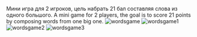 Мини игра для 2 игроков, цель набрать 21 бал составляя слова из одного большого.
A mini game for 2 players, the goal is to score 21 points by composing words from one big one.
![wordsgame](https://user-images.githubusercontent.com/111577951/229268708-a7235acb-f724-4d6d-85cd-295f2533b79e.PNG)
![wordsgame1](https://user-images.githubusercontent.com/111577951/229268709-389f4902-689b-4941-baea-b8ddde9cd77d.PNG)
![wordsgame2](https://user-images.githubusercontent.com/111577951/229268711-f626b37b-359f-4451-824b-f9047f403673.PNG)
![wordsgame3](https://user-images.githubusercontent.com/111577951/229268712-517edb07-6117-4421-8772-68fd251846df.PNG)
